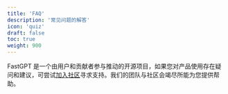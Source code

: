 ```yaml
---
title: 'FAQ'
description: '常见问题的解答'
icon: 'quiz'
draft: false
toc: true
weight: 900
---
```

<!-- 9800 ~ 1000 -->

FastGPT 是一个由用户和贡献者参与推动的开源项目，如果您对产品使用存在疑问和建议，可尝试[加入社区](community)寻求支持。我们的团队与社区会竭尽所能为您提供帮助。